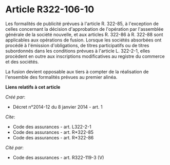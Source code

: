 # Article R322-106-10

Les formalités de publicité prévues à l'article R. 322-85, à l'exception de celles concernant la décision d'approbation de
l'opération par l'assemblée générale de la société nouvelle, et aux articles R. 322-86 à R. 322-88 sont applicables aux
opérations de fusion. Lorsque les sociétés absorbées ont procédé à l'émission d'obligations, de titres participatifs ou de
titres subordonnés dans les conditions prévues à l'article L. 322-2-1, elles procèdent en outre aux inscriptions
modificatives au registre du commerce et des sociétés. 

La fusion devient opposable aux tiers à compter de la réalisation de l'ensemble des formalités prévues au premier alinéa.

**Liens relatifs à cet article**

_Créé par_:

  - Décret n°2014-12 du 8 janvier 2014 - art. 1

_Cite_:

  - Code des assurances - art. L322-2-1
  - Code des assurances - art. R*322-85
  - Code des assurances - art. R*322-86

_Cité par_:

  - Code des assurances - art. R322-119-3 (V)
